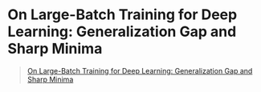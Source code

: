 # On Large-Batch Training for Deep Learning: Generalization Gap and Sharp Minima



> [On Large-Batch Training for Deep Learning: Generalization Gap and Sharp Minima](https://arxiv.org/abs/1609.04836)



